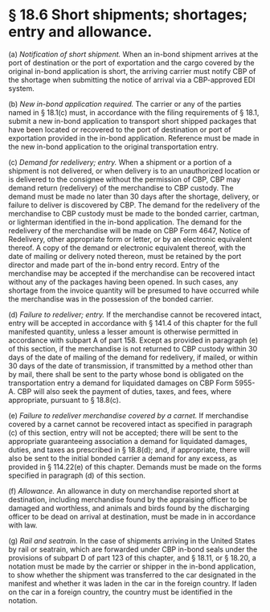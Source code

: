 # § 18.6   Short shipments; shortages; entry and allowance.

(a) *Notification of short shipment.* When an in-bond shipment arrives at the port of destination or the port of exportation and the cargo covered by the original in-bond application is short, the arriving carrier must notify CBP of the shortage when submitting the notice of arrival via a CBP-approved EDI system.


(b) *New in-bond application required.* The carrier or any of the parties named in § 18.1(c) must, in accordance with the filing requirements of § 18.1, submit a new in-bond application to transport short shipped packages that have been located or recovered to the port of destination or port of exportation provided in the in-bond application. Reference must be made in the new in-bond application to the original transportation entry.


(c) *Demand for redelivery; entry.* When a shipment or a portion of a shipment is not delivered, or when delivery is to an unauthorized location or is delivered to the consignee without the permission of CBP, CBP may demand return (redelivery) of the merchandise to CBP custody. The demand must be made no later than 30 days after the shortage, delivery, or failure to deliver is discovered by CBP. The demand for the redelivery of the merchandise to CBP custody must be made to the bonded carrier, cartman, or lighterman identified in the in-bond application. The demand for the redelivery of the merchandise will be made on CBP Form 4647, Notice of Redelivery, other appropriate form or letter, or by an electronic equivalent thereof. A copy of the demand or electronic equivalent thereof, with the date of mailing or delivery noted thereon, must be retained by the port director and made part of the in-bond entry record. Entry of the merchandise may be accepted if the merchandise can be recovered intact without any of the packages having been opened. In such cases, any shortage from the invoice quantity will be presumed to have occurred while the merchandise was in the possession of the bonded carrier.


(d) *Failure to redeliver; entry.* If the merchandise cannot be recovered intact, entry will be accepted in accordance with § 141.4 of this chapter for the full manifested quantity, unless a lesser amount is otherwise permitted in accordance with subpart A of part 158. Except as provided in paragraph (e) of this section, if the merchandise is not returned to CBP custody within 30 days of the date of mailing of the demand for redelivery, if mailed, or within 30 days of the date of transmission, if transmitted by a method other than by mail, there shall be sent to the party whose bond is obligated on the transportation entry a demand for liquidated damages on CBP Form 5955-A. CBP will also seek the payment of duties, taxes, and fees, where appropriate, pursuant to § 18.8(c).


(e) *Failure to redeliver merchandise covered by a carnet.* If merchandise covered by a carnet cannot be recovered intact as specified in paragraph (c) of this section, entry will not be accepted; there will be sent to the appropriate guaranteeing association a demand for liquidated damages, duties, and taxes as prescribed in § 18.8(d); and, if appropriate, there will also be sent to the initial bonded carrier a demand for any excess, as provided in § 114.22(e) of this chapter. Demands must be made on the forms specified in paragraph (d) of this section.


(f) *Allowance.* An allowance in duty on merchandise reported short at destination, including merchandise found by the appraising officer to be damaged and worthless, and animals and birds found by the discharging officer to be dead on arrival at destination, must be made in in accordance with law.


(g) *Rail and seatrain.* In the case of shipments arriving in the United States by rail or seatrain, which are forwarded under CBP in-bond seals under the provisions of subpart D of part 123 of this chapter, and § 18.11, or § 18.20, a notation must be made by the carrier or shipper in the in-bond application, to show whether the shipment was transferred to the car designated in the manifest and whether it was laden in the car in the foreign country. If laden on the car in a foreign country, the country must be identified in the notation.




